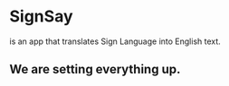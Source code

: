 # SignSay
is an app that translates Sign Language into English text.

## We are setting everything up.
